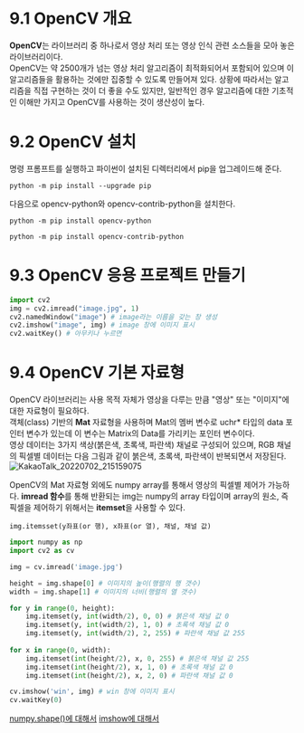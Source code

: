# 9.1 OpenCV 개요
**OpenCV**는 라이브러리 중 하나로서 영상 처리 또는 영상 인식 관련 소스들을 모아 놓은 라이브러리이다.       
OpenCV는 약 2500개가 넘는 영상 처리 알고리즘이 최적화되어서 포함되어 있으며 이 알고리즘들을 활용하는 것에만 집중할 수 있도록 만들어져 있다. 
상황에 따라서는 알고리즘을 직접 구현하는 것이 더 좋을 수도 있지만, 일반적인 경우 알고리즘에 대한 기초적인 이해만 가지고 OpenCV를 사용하는 것이 생산성이 높다.      


# 9.2 OpenCV 설치
명령 프롬프트를 실행하고 파이썬이 설치된 디렉터리에서 pip을 업그레이드해 준다.
~~~
python -m pip install --upgrade pip
~~~
다음으로 opencv-python와 opencv-contrib-python을 설치한다.
~~~
python -m pip install opencv-python
~~~

~~~
python -m pip install opencv-contrib-python
~~~

# 9.3 OpenCV 응용 프로젝트 만들기
```py
import cv2
img = cv2.imread("image.jpg", 1)
cv2.namedWindow("image") # image라는 이름을 갖는 창 생성
cv2.imshow("image", img) # image 창에 이미지 표시
cv2.waitKey() # 아무키나 누르면
```

# 9.4 OpenCV 기본 자료형
OpenCV 라이브러리는 사용 목적 자체가 영상을 다루는 만큼 "영상" 또는 "이미지"에 대한 자료형이 필요하다.     
객체(class) 기반의 **Mat** 자료형을 사용하며 Mat의 멤버 변수로 uchr* 타입의 data 포인터 변수가 있는데 이 변수는 Matrix의 Data를 
가리키는 포인터 변수이다.           
영상 데이터는 3가지 색상(붉은색, 초록색, 파란색) 채널로 구성되어 있으며, RGB 채널의 픽셀별 데이터는 다음 그림과 같이 붉은색, 초록색, 파란색이 반복되면서 저장된다.
![KakaoTalk_20220702_215159075](https://user-images.githubusercontent.com/81175672/177001569-240ed9d6-6130-4086-b999-7483dfe57742.jpg)         

OpenCV의 Mat 자료형 외에도 numpy array를 통해서 영상의 픽셀별 제어가 가능하다. **imread 함수**를 통해 반환되는 img는 numpy의 array 타입이며
array의 원소, 즉 픽셀을 제어하기 위해서는 **itemset**을 사용할 수 있다.

~~~
img.itemsset(y좌표(or 행), x좌표(or 열), 채널, 채널 값)
~~~

```py
import numpy as np
import cv2 as cv

img = cv.imread('image.jpg')

height = img.shape[0] # 이미지의 높이(행렬의 행 갯수)
width = img.shape[1] # 이미지의 너비(행렬의 열 갯수)

for y in range(0, height):
    img.itemset(y, int(width/2), 0, 0) # 붉은색 채널 값 0
    img.itemset(y, int(width/2), 1, 0) # 초록색 채널 값 0
    img.itemset(y, int(width/2), 2, 255) # 파란색 채널 값 255
    
for x in range(0, width):
    img.itemset(int(height/2), x, 0, 255) # 붉은색 채널 값 255
    img.itemset(int(height/2), x, 1, 0) # 초록색 채널 값 0
    img.itemset(int(height/2), x, 2, 0) # 파란색 채널 값 0

cv.imshow('win', img) # win 창에 이미지 표시
cv.waitKey(0)

```
[numpy.shape()에 대해서](https://m.blog.naver.com/PostView.naver?isHttpsRedirect=true&blogId=sw4r&logNo=221581585204)
[imshow에 대해서](https://webnautes.tistory.com/796)
